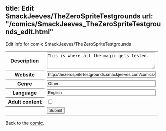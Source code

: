 title: Edit SmackJeeves/TheZeroSpriteTestgrounds
url: "/comics/SmackJeeves_TheZeroSpriteTestgrounds_edit.html"
---
Edit info for comic SmackJeeves/TheZeroSpriteTestgrounds

<form name="comic" action="http://gaepostmail.appspot.com/comic/" method="post">
<table class="comicinfo">
<tr>
<th>Description</th><td><textarea name="description" cols="40" rows="3">This is where all the magic gets tested.</textarea></td>
</tr>
<tr>
<th>Website</th><td><input type="text" name="url" value="http://thezerospritetestgrounds.smackjeeves.com/comics/" size="40"/></td>
</tr>
<tr>
<th>Genre</th><td><input type="text" name="genre" value="Other" size="40"/></td>
</tr>
<tr>
<th>Language</th><td><input type="text" name="language" value="English" size="40"/></td>
</tr>
<tr>
<th>Adult content</th><td><input type="checkbox" name="adult" value="adult" /></td>
</tr>
<tr>
<th></th><td>
<input type="hidden" name="comic" value="SmackJeeves_TheZeroSpriteTestgrounds" />
<input type="submit" name="submit" value="Submit" />
</td>
</tr>
</table>
</form>

Back to the [comic](SmackJeeves_TheZeroSpriteTestgrounds.html).
